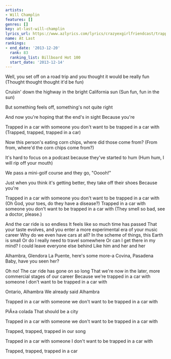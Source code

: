 ```yaml
---
artists:
- Will Champlin
features: []
genres: []
key: at-last-will-champlin
lyrics_url: https://www.azlyrics.com/lyrics/crazyexgirlfriendcast/trappedinacarwithsomeoneyoudontwanttobetrappedinacarwith.html
name: At Last
rankings:
- end_date: '2013-12-20'
  rank: 83
  ranking_list: Billboard Hot 100
  start_date: '2013-12-14'
---
```



Well, you set off on a road trip and you thought it would be really fun
(Thought thought thought it'd be fun)


Cruisin' down the highway in the bright California sun
(Sun fun, fun in the sun)


But something feels off, something's not quite right


And now you're hoping that the end's in sight
Because you're


Trapped in a car with someone you don't want to be trapped in a car with
(Trapped, trapped, trapped in a car)


Now this person's eating corn chips, where did those come from?
(From from, where'd the corn chips come from?)


It's hard to focus on a podcast because they've started to hum
(Hum hum, I will rip off your mouth)


We pass a mini-golf course and they go, "Ooooh!"


Just when you think it's getting better, they take off their shoes
Because you're


Trapped in a car with someone you don't want to be trapped in a car with
(Oh God, your toes, do they have a disease?)
Trapped in a car with someone you don't want to be trapped in a car with
(They smell so bad, see a doctor, please.)

And the car ride is so endless
It feels like so much time has passed
That your taste evolves, and you enter a more experimental era of your music career
Why do we even have cars at all?
In the scheme of things, this Earth is small
Or do I really need to travel somewhere
Or can I get there in my mind?
I could leave everyone else behind
Like him and her and her


Alhambra, Glendora
La Puente, here's some more-a
Covina, Pasadena
Baby, have you seen her?


Oh no! The car ride has gone on so long
That we're now in the later, more commercial stages of our career
Because we're trapped in a car with someone I don't want to be trapped in a car with


Ontario, Alhambra
We already said Alhambra


Trapped in a car with someone we don't want to be trapped in a car with


PiÃ±a colada
That should be a city


Trapped in a car with someone we don't want to be trapped in a car with


Trapped, trapped, trapped in our song


Trapped in a car with someone I don't want to be trapped in a car with


Trapped, trapped, trapped in a car



